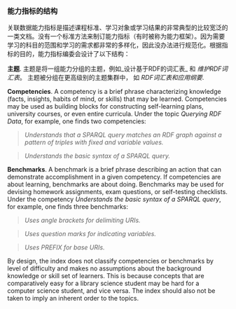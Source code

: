 ### 能力指标的结构

关联数据能力指标是描述课程标准、学习对象或学习结果的非常典型的比较宽泛的一类文档。没有一个标准方法来制订能力指标（有时被称为能力框架）。因为需要学习的科目的范围和学习的需求都非常的多样化，因此没办法进行规范化。根据指标的目的，能力指标编委会设计了以下结构：

__主题__.  主题是将一组能力分组的主题，例如_设计基于RDF的词汇表_ 和 _维护RDF词汇表_。  主题被分组在更高级别的主题集群中， 如 _RDF词汇表和应用纲要_.  

__Competencies__.  A competency is a brief phrase characterizing knowledge (facts, insights, habits of mind, or skills) that may be learned.  Competencies may be used as building blocks for constructing self-learning plans, university courses, or even entire curricula.  Under the topic _Querying RDF Data_, for example, one finds two competencies: 

> _Understands that a SPARQL query matches an RDF graph against a pattern of triples with fixed and variable values._

> _Understands the basic syntax of a SPARQL query._

__Benchmarks__.  A benchmark is a brief phrase describing an action that can demonstrate accomplishment in a given competency.  If competencies are about learning, benchmarks are about doing.  Benchmarks may be used for devising homework assignments, exam questions, or self-testing checklists.  Under the competency _Understands the basic syntax of a SPARQL query_, for example, one finds three benchmarks:

> _Uses angle brackets for delimiting URIs._

> _Uses question marks for indicating variables._

> _Uses PREFIX for base URIs._

By design, the index does not classify competencies or benchmarks by level of difficulty and makes no assumptions about the background knowledge or skill set of learners.  This is because concepts that are comparatively easy for a library science student may be hard for a computer science student, and vice versa.  The index should also not be taken to imply an inherent order to the topics.

